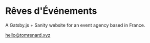 # Rêves d'Événements

A Gatsby.js + Sanity website for an event agency based in France.

hello@tomrenard.xyz

